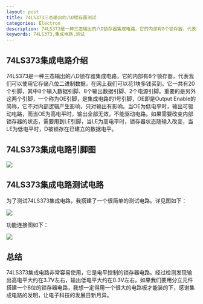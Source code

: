 ```yaml
---
layout: post
title: 74LS373三态输出的八D锁存器测试
categories: Electron
description: 74LS373是一种三态输出的八D锁存器集成电路，它的内部有8个锁存器，代表我们可以使用它存储八位二进制数据，在网上我们可以花1块多钱买到。它一共有20个引脚，其中8个输入数据引脚、8个输出数据引脚、2个电源引脚。重要的是另外这两个引脚，一个称为OE引脚，是集成电路的1号引脚，OE即是Output Enable的简称，它不对内部逻辑产生影响，只对输出有影响。
keywords: 74LS373,集成电路,测试
---
```


## 74LS373集成电路介绍

74LS373是一种三态输出的八D锁存器集成电路，它的内部有8个锁存器，代表我们可以使用它存储八位二进制数据，在网上我们可以花1块多钱买到。它一共有20个引脚，其中8个输入数据引脚、8个输出数据引脚、2个电源引脚。重要的是另外这两个引脚，一个称为OE引脚，是集成电路的1号引脚，OE即是Output Enable的简称，它不对内部逻辑产生影响，只对输出有影响。当OE为低电平时，输出可驱动电路，而当OE为高电平时，输出全部无效，不能驱动电路。如果需要改变内部锁存器的状态，需要用到LE引脚，当LE为高电平时，锁存器状态随输入改变，当LE为低电平时，D被锁存在已建立的数据电平。

## 74LS373集成电路引脚图

![](/images/posts/5.jpg)

## 74LS373集成电路测试电路

为了测试74LS373集成电路，我搭建了一个很简单的测试电路。详见图如下：

![](/images/posts/4.jpg)

功能连接图如下：

![](/images/posts/6.jpg)

## 总结
74LS373集成电路非常容易使用，它是电平控制的锁存器电路。经过检测发现输出高电平大约在3.7V左右，输出低电平大约在0.3V左右。如果我们要用分立元件搭建一个8位的锁存器电路，我想一定得用一个很大的电路板才能装的下，感谢集成电路的发明，让电子科技的发展日新月异。